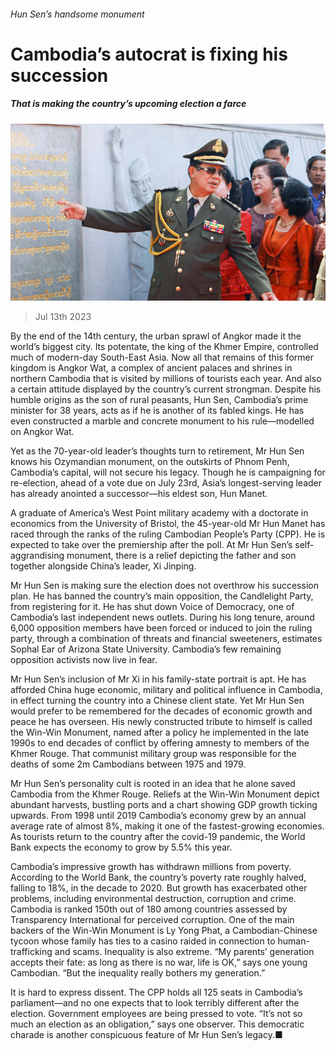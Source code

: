 ###### Hun Sen’s handsome monument

# Cambodia’s autocrat is fixing his succession 

##### That is making the country’s upcoming election a farce 

![image](images/20230715_ASP002.jpg) 

> Jul 13th 2023 

By the end of the 14th century, the urban sprawl of Angkor made it the world’s biggest city. Its potentate, the king of the Khmer Empire, controlled much of modern-day South-East Asia. Now all that remains of this former kingdom is Angkor Wat, a complex of ancient palaces and shrines in northern Cambodia that is visited by millions of tourists each year. And also a certain attitude displayed by the country’s current strongman. Despite his humble origins as the son of rural peasants, Hun Sen, Cambodia’s prime minister for 38 years, acts as if he is another of its fabled kings. He has even constructed a marble and concrete monument to his rule—modelled on Angkor Wat.

Yet as the 70-year-old leader’s thoughts turn to retirement, Mr Hun Sen knows his Ozymandian monument, on the outskirts of Phnom Penh, Cambodia’s capital, will not secure his legacy. Though he is campaigning for re-election, ahead of a vote due on July 23rd, Asia’s longest-serving leader has already anointed a successor—his eldest son, Hun Manet.

A graduate of America’s West Point military academy with a doctorate in economics from the University of Bristol, the 45-year-old Mr Hun Manet has raced through the ranks of the ruling Cambodian People’s Party (CPP). He is expected to take over the premiership after the poll. At Mr Hun Sen’s self-aggrandising monument, there is a relief depicting the father and son together alongside China’s leader, Xi Jinping. 

Mr Hun Sen is making sure the election does not overthrow his succession plan. He has banned the country’s main opposition, the Candlelight Party, from registering for it. He has shut down Voice of Democracy, one of Cambodia’s last independent news outlets. During his long tenure, around 6,000 opposition members have been forced or induced to join the ruling party, through a combination of threats and financial sweeteners, estimates Sophal Ear of Arizona State University. Cambodia’s few remaining opposition activists now live in fear.

Mr Hun Sen’s inclusion of Mr Xi in his family-state portrait is apt. He has afforded China huge economic, military and political influence in Cambodia, in effect turning the country into a Chinese client state. Yet Mr Hun Sen would prefer to be remembered for the decades of economic growth and peace he has overseen. His newly constructed tribute to himself is called the Win-Win Monument, named after a policy he implemented in the late 1990s to end decades of conflict by offering amnesty to members of the Khmer Rouge. That communist military group was responsible for the deaths of some 2m Cambodians between 1975 and 1979.

Mr Hun Sen’s personality cult is rooted in an idea that he alone saved Cambodia from the Khmer Rouge. Reliefs at the Win-Win Monument depict abundant harvests, bustling ports and a chart showing GDP growth ticking upwards. From 1998 until 2019 Cambodia’s economy grew by an annual average rate of almost 8%, making it one of the fastest-growing economies. As tourists return to the country after the covid-19 pandemic, the World Bank expects the economy to grow by 5.5% this year.

Cambodia’s impressive growth has withdrawn millions from poverty. According to the World Bank, the country’s poverty rate roughly halved, falling to 18%, in the decade to 2020. But growth has exacerbated other problems, including environmental destruction, corruption and crime. Cambodia is ranked 150th out of 180 among countries assessed by Transparency International for perceived corruption. One of the main backers of the Win-Win Monument is Ly Yong Phat, a Cambodian-Chinese tycoon whose family has ties to a casino raided in connection to human-trafficking and scams. Inequality is also extreme. “My parents’ generation accepts their fate: as long as there is no war, life is OK,” says one young Cambodian. “But the inequality really bothers my generation.”

It is hard to express dissent. The CPP holds all 125 seats in Cambodia’s parliament—and no one expects that to look terribly different after the election. Government employees are being pressed to vote. “It’s not so much an election as an obligation,” says one observer. This democratic charade is another conspicuous feature of Mr Hun Sen’s legacy.■

